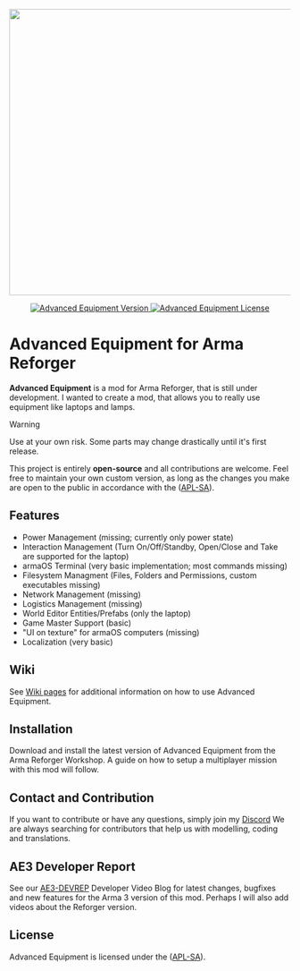 <p align="center">
    <img src="https://github-production-user-asset-6210df.s3.amazonaws.com/50139270/265935127-cb44ef6c-4d36-413d-a8ff-4988daecc9f9.png" width="512">
</p>

<p align="center">
    <a href="https://github.com/y0014984/Advanced-Equipment-for-Reforger/releases/latest">
        <img src="https://img.shields.io/badge/Version-0.1.0-blue.svg?style=flat-square" alt="Advanced Equipment Version">
    </a>
    <a href="https://www.bistudio.com/community/licenses/arma-public-license-share-alike">
        <img src="https://img.shields.io/badge/License-APL%20SA-red.svg?style=flat-square" alt="Advanced Equipment License">
    </a>
</p>

# Advanced Equipment for Arma Reforger

**Advanced Equipment** is a mod for Arma Reforger, that is still under development. I wanted to create a mod, that allows you to really use equipment like laptops and lamps.

> [!WARNING]
> Use at your own risk. Some parts may change drastically until it's first release.

This project is entirely **open-source** and all contributions are welcome. Feel free to maintain your own custom version, as long as the changes you make are open to the public in accordance with the ([APL-SA](https://www.bistudio.com/community/licenses/arma-public-license-share-alike)).

## Features

- Power Management (missing; currently only power state)
- Interaction Management (Turn On/Off/Standby, Open/Close and Take are supported for the laptop)
- armaOS Terminal (very basic implementation; most commands missing)
- Filesystem Managment (Files, Folders and Permissions, custom executables missing)
- Network Management (missing)
- Logistics Management (missing)
- World Editor Entities/Prefabs (only the laptop)
- Game Master Support (basic)
- "UI on texture" for armaOS computers (missing)
- Localization (very basic)

## Wiki

See <a href="https://github.com/y0014984/Advanced-Equipment-for-Reforger/wiki">Wiki pages</a> for additional information on how to use Advanced Equipment.

## Installation

Download and install the latest version of Advanced Equipment from the Arma Reforger Workshop. A guide on how to setup a multiplayer mission with this mod will follow.

## Contact and Contribution

If you want to contribute or have any questions, simply join my [Discord](https://discord.com/invite/JMmxXEx) We are always searching for contributors that help us with modelling, coding and translations.

## AE3 Developer Report

See our <a href="https://www.youtube.com/watch?v=pfM_eAQinmY&list=PLbrLObIILp9NzNUi-QtDtAwV5UEnYMfO_">AE3-DEVREP</a> Developer Video Blog for latest changes, bugfixes and new features for the Arma 3 version of this mod. Perhaps I will also add videos about the Reforger version.

## License

Advanced Equipment is licensed under the ([APL-SA](https://www.bistudio.com/community/licenses/arma-public-license-share-alike)).
